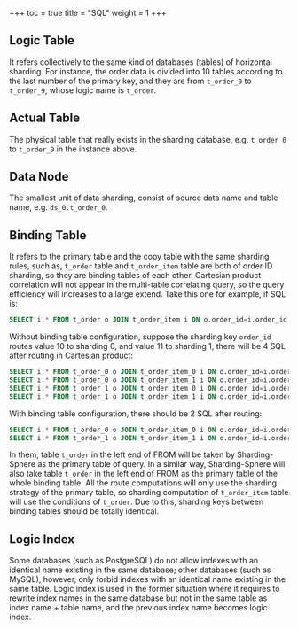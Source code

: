 +++
toc = true
title = "SQL"
weight = 1
+++

## Logic Table

It refers collectively to the same kind of databases (tables) of horizontal sharding. 
For instance, the order data is divided into 10 tables according to the last number of the primary key, and they are from `t_order_0` to `t_order_9`, whose logic name is `t_order`.

## Actual Table

The physical table that really exists in the sharding database, e.g. `t_order_0` to `t_order_9` in the instance above.

## Data Node

The smallest unit of data sharding, consist of source data name and table name, e.g. `ds_0.t_order_0`.

## Binding Table

It refers to the primary table and the copy table with the same sharding rules, 
such as, `t_order` table and `t_order_item` table are both of order ID sharding, so they are binding tables of each other. 
Cartesian product correlation will not appear in the multi-table correlating query, so the query efficiency will increases to a large extend. Take this one for example, if SQL is:

```sql
SELECT i.* FROM t_order o JOIN t_order_item i ON o.order_id=i.order_id WHERE o.order_id in (10, 11);
```

Without binding table configuration, suppose the sharding key `order_id` routes value 10 to sharding 0, and value 11 to sharding 1, there will be 4 SQL after routing in Cartesian product:

```sql
SELECT i.* FROM t_order_0 o JOIN t_order_item_0 i ON o.order_id=i.order_id WHERE o.order_id in (10, 11);
SELECT i.* FROM t_order_0 o JOIN t_order_item_1 i ON o.order_id=i.order_id WHERE o.order_id in (10, 11);
SELECT i.* FROM t_order_1 o JOIN t_order_item_0 i ON o.order_id=i.order_id WHERE o.order_id in (10, 11);
SELECT i.* FROM t_order_1 o JOIN t_order_item_1 i ON o.order_id=i.order_id WHERE o.order_id in (10, 11);
```

With binding table configuration, there should be 2 SQL after routing:

```sql
SELECT i.* FROM t_order_0 o JOIN t_order_item_0 i ON o.order_id=i.order_id WHERE o.order_id in (10, 11);
SELECT i.* FROM t_order_1 o JOIN t_order_item_1 i ON o.order_id=i.order_id WHERE o.order_id in (10, 11);
```

In them, table `t_order` in the left end of FROM will be taken by Sharding-Sphere as the primary table of query. 
In a similar way, Sharding-Sphere will also take table `t_order` in the left end of FROM as the primary table of the whole binding table. 
All the route computations will only use the sharding strategy of the primary table, so sharding computation of `t_order_item` table will use the conditions of `t_order`. 
Due to this, sharding keys between binding tables should be totally identical.

## Logic Index

Some databases (such as PostgreSQL) do not allow indexes with an identical name existing in the same database; 
other databases (such as MySQL), however, only forbid indexes with an identical name existing in the same table. 
Logic index is used in the former situation where it requires to rewrite index names in the same database but not in the same table as index name + table name, 
and the previous index name becomes logic index. 
